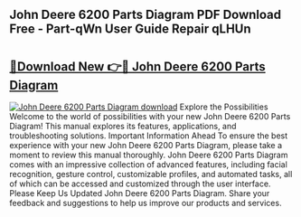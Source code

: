 ## John Deere 6200 Parts Diagram PDF Download Free - Part-qWn User Guide Repair qLHUn

# <h2><a href="http://dfifq4.blite.top/?on=John+Deere+6200+Parts+Diagram">🔗Download New 👉🔴 John Deere 6200 Parts Diagram</a></h2>

[![John Deere 6200 Parts Diagram download](https://i.imgur.com/lujVjoI.png)](http://dfifq4.blite.top/?on=John+Deere+6200+Parts+Diagram)
Explore the Possibilities Welcome to the world of possibilities with your new John Deere 6200 Parts Diagram! This manual explores its features, applications, and troubleshooting solutions. Important Information Ahead To ensure the best experience with your new John Deere 6200 Parts Diagram, please take a moment to review this manual thoroughly. John Deere 6200 Parts Diagram comes with an impressive collection of advanced features, including facial recognition, gesture control, customizable profiles, and automated tasks, all of which can be accessed and customized through the user interface. Please Keep Us Updated John Deere 6200 Parts Diagram. Share your feedback and suggestions to help us improve our products and services.
